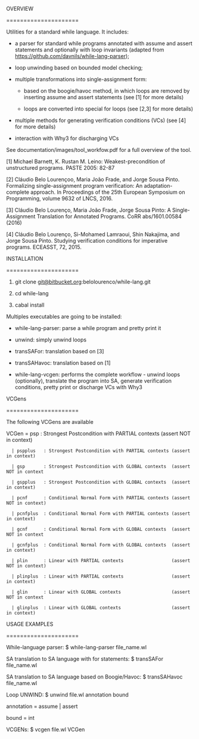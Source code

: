 OVERVIEW

=====================


Utilities for a standard while language. It includes:

- a parser for standard while programs annotated with assume and
  assert statements and optionally with loop invariants (adapted from
  https://github.com/davnils/while-lang-parser);

- loop unwinding based on bounded model checking;

- multiple transformations into single-assignment form:
    
    - based on the boogie/havoc method, in which loops are removed by
      inserting assume and assert statements (see [1] for more details)

    - loops are converted into special for loops (see [2,3] for more
      details)

- multiple methods for generating verification conditions (VCs) (see
  [4] for more details)

- interaction with Why3 for discharging VCs


See documentation/images/tool_workfow.pdf for a full overview of the
tool.


[1] Michael Barnett, K. Rustan M. Leino: Weakest-precondition of
    unstructured programs. PASTE 2005: 82-87

[2] Cláudio Belo Lourençoo, Maria João Frade, and Jorge Sousa Pinto.
    Formalizing single-assignment program verification: An adaptation-
    complete approach. In Proceedings of the 25th European Symposium
    on Programming, volume 9632 of LNCS, 2016.

[3] Cláudio Belo Lourenço, Maria João Frade, Jorge Sousa Pinto: A
    Single-Assignment Translation for Annotated Programs. CoRR
    abs/1601.00584 (2016)

[4] Cláudio Belo Lourenço, Si-Mohamed Lamraoui, Shin Nakajima, and
    Jorge Sousa Pinto. Studying verification conditions for imperative
    programs. ECEASST, 72, 2015.


INSTALLATION

=====================

1. git clone git@bitbucket.org:belolourenco/while-lang.git

2. cd while-lang

3. cabal install


Multiples executables are going to be installed:

- while-lang-parser: parse a while program and pretty print it

- unwind: simply unwind loops

- transSAFor: translation based on [3]

- transSAHavoc: translation based on [1]

- while-lang-vcgen: performs the complete workflow - unwind loops
  (optionally), translate the program into SA, generate verification
  conditions, pretty print or discharge VCs with Why3


VCGens

=====================

The following VCGens are available

VCGen = 
        psp       : Strongest Postcondition with PARTIAL contexts (assert NOT in context)

      | pspplus   : Strongest Postcondition with PARTIAL contexts (assert in context)

      | gsp       : Strongest Postcondition with GLOBAL contexts  (assert NOT in context

      | gspplus   : Strongest Postcondition with GLOBAL contexts  (assert in context)

      | pcnf      : Conditional Normal Form with PARTIAL contexts (assert NOT in context)

      | pcnfplus  : Conditional Normal Form with PARTIAL contexts (assert in context)

      | gcnf      : Conditional Normal Form with GLOBAL contexts  (assert NOT in context

      | gcnfplus  : Conditional Normal Form with GLOBAL contexts  (assert in context)

      | plin      : Linear with PARTIAL contexts                  (assert NOT in context)

      | plinplus  : Linear with PARTIAL contexts                  (assert in context)

      | glin      : Linear with GLOBAL contexts                   (assert NOT in context

      | glinplus  : Linear with GLOBAL contexts                   (assert in context)


USAGE EXAMPLES

=====================

While-language parser: $ while-lang-parser file_name.wl

SA translation to SA language with for statements: $ transSAFor file_name.wl

SA translation to SA language based on Boogie/Havoc: $ transSAHavoc file_name.wl

Loop UNWIND: $ unwind file.wl annotation bound

annotation  = assume | assert

bound       = int

VCGENs: $ vcgen file.wl VCGen
